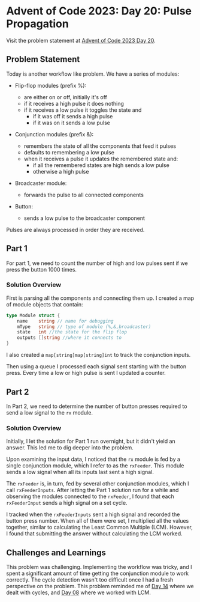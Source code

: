 # Advent of Code 2023: Day 20: Pulse Propagation

Visit the problem statement at [Advent of Code 2023 Day 20](https://adventofcode.com/2023/day/20).

## Problem Statement

Today is another workflow like problem.  We have a series of modules:
- Flip-flop modules (prefix %):
  - are either on or off, initially it's off
  - if it receives a high pulse it does nothing
  - if it receives a low pulse it toggles the state and
    - if it was off it sends a high pulse
    - if it was on it sends a low pulse

- Conjunction modules (prefix &):
  - remembers the state of all the components that feed it pulses
  - defaults to remembering a low pulse
  - when it receives a pulse it updates the remembered state and:
    - if all the remembered states are high sends a low pulse
    - otherwise a high pulse
- Broadcaster module:
  - forwards the pulse to all connected components
- Button:
  - sends a low pulse to the broadcaster component

Pulses are always processed in order they are received.

## Part 1

For part 1, we need to count the number of high and low pulses sent if we press the button 1000 times.

### Solution Overview

First is parsing all the components and connecting them up.  I created a map of module objects that contain:
```go
type Module struct {
	name    string // name for debugging
	mType   string // type of module (%,&,broadcaster)
	state   int //the state for the flip flop
	outputs []string //where it connects to
}
```

I also created a `map[string]map[string]int` to track the conjunction inputs.

Then using a queue I processed each signal sent starting with the button press.  Every time a low or high pulse is sent I updated a counter.

## Part 2

In Part 2, we need to determine the number of button presses required to send a low signal to the `rx` module.

### Solution Overview

Initially, I let the solution for Part 1 run overnight, but it didn't yield an answer. This led me to dig deeper into the problem.

Upon examining the input data, I noticed that the `rx` module is fed by a single conjunction module, which I refer to as the `rxFeeder`. This module sends a low signal when all its inputs last sent a high signal.

The `rxFeeder` is, in turn, fed by several other conjunction modules, which I call `rxFeederInputs`. After letting the Part 1 solution run for a while and observing the modules connected to the `rxFeeder`, I found that each `rxFeederInput` sends a high signal on a set cycle.

I tracked when the `rxFeederInputs` sent a high signal and recorded the button press number. When all of them were set, I multiplied all the values together, similar to calculating the Least Common Multiple (LCM). However, I found that submitting the answer without calculating the LCM worked.

## Challenges and Learnings

This problem was challenging. Implementing the workflow was tricky, and I spent a significant amount of time getting the conjunction module to work correctly. The cycle detection wasn't too difficult once I had a fresh perspective on the problem. This problem reminded me of [Day 14](../day14/README.md) where we dealt with cycles, and [Day 08](../day08/README.md) where we worked with LCM.
